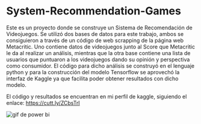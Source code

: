 # System-Recommendation-Games

Este es un proyecto donde se construye un Sistema de Recomendación de Videojuegos.
Se utilizó dos bases de datos para este trabajo, ambos se consiguieron a través de un código de
web scrapping de la página web Metacritic. Uno contiene datos de videojuegos junto al Score
que Metacritic le da al realizar un análisis, mientras que la otra base contiene una lista de
usuarios que puntuaron a los videojuegos dando su opinión y perspectiva como consumidor.
El código para dicho análisis se construyó en el lenguaje python y para la construcción del modelo 
Tensorflow se aprovechó la interfaz de Kaggle ya que facilita poder obtener resultados con dicho
modelo.

El código y resultados se encuentran en mi perfil de kaggle, siguiendo el enlace: https://cutt.ly/ZCbsTrI


![gif de power bi](https://user-images.githubusercontent.com/61705328/188757686-e9231873-d2d3-4f78-bd51-fe158f1784d0.gif)
